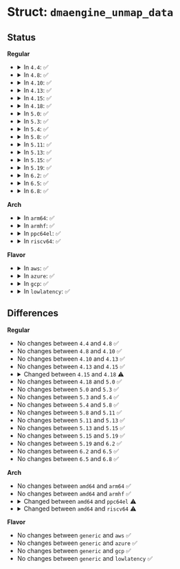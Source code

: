 # Struct: <code>dmaengine_unmap_data</code>

## Status
<b>Regular</b>
<ul>
<li>
<details>
<summary>In <code>4.4</code>: ✅</summary>

```c
struct dmaengine_unmap_data {
    u8 map_cnt;
    u8 to_cnt;
    u8 from_cnt;
    u8 bidi_cnt;
    struct device *dev;
    struct kref kref;
    size_t len;
    dma_addr_t addr[0];
};
```
</details>
</li>
<li>
<details>
<summary>In <code>4.8</code>: ✅</summary>

```c
struct dmaengine_unmap_data {
    u8 map_cnt;
    u8 to_cnt;
    u8 from_cnt;
    u8 bidi_cnt;
    struct device *dev;
    struct kref kref;
    size_t len;
    dma_addr_t addr[0];
};
```
</details>
</li>
<li>
<details>
<summary>In <code>4.10</code>: ✅</summary>

```c
struct dmaengine_unmap_data {
    u8 map_cnt;
    u8 to_cnt;
    u8 from_cnt;
    u8 bidi_cnt;
    struct device *dev;
    struct kref kref;
    size_t len;
    dma_addr_t addr[0];
};
```
</details>
</li>
<li>
<details>
<summary>In <code>4.13</code>: ✅</summary>

```c
struct dmaengine_unmap_data {
    u8 map_cnt;
    u8 to_cnt;
    u8 from_cnt;
    u8 bidi_cnt;
    struct device *dev;
    struct kref kref;
    size_t len;
    dma_addr_t addr[0];
};
```
</details>
</li>
<li>
<details>
<summary>In <code>4.15</code>: ✅</summary>

```c
struct dmaengine_unmap_data {
    u8 map_cnt;
    u8 to_cnt;
    u8 from_cnt;
    u8 bidi_cnt;
    struct device *dev;
    struct kref kref;
    size_t len;
    dma_addr_t addr[0];
};
```
</details>
</li>
<li>
<details>
<summary>In <code>4.18</code>: ✅</summary>

```c
struct dmaengine_unmap_data {
    u16 map_cnt;
    u8 to_cnt;
    u8 from_cnt;
    u8 bidi_cnt;
    struct device *dev;
    struct kref kref;
    size_t len;
    dma_addr_t addr[0];
};
```
</details>
</li>
<li>
<details>
<summary>In <code>5.0</code>: ✅</summary>

```c
struct dmaengine_unmap_data {
    u16 map_cnt;
    u8 to_cnt;
    u8 from_cnt;
    u8 bidi_cnt;
    struct device *dev;
    struct kref kref;
    size_t len;
    dma_addr_t addr[0];
};
```
</details>
</li>
<li>
<details>
<summary>In <code>5.3</code>: ✅</summary>

```c
struct dmaengine_unmap_data {
    u16 map_cnt;
    u8 to_cnt;
    u8 from_cnt;
    u8 bidi_cnt;
    struct device *dev;
    struct kref kref;
    size_t len;
    dma_addr_t addr[0];
};
```
</details>
</li>
<li>
<details>
<summary>In <code>5.4</code>: ✅</summary>

```c
struct dmaengine_unmap_data {
    u16 map_cnt;
    u8 to_cnt;
    u8 from_cnt;
    u8 bidi_cnt;
    struct device *dev;
    struct kref kref;
    size_t len;
    dma_addr_t addr[0];
};
```
</details>
</li>
<li>
<details>
<summary>In <code>5.8</code>: ✅</summary>

```c
struct dmaengine_unmap_data {
    u16 map_cnt;
    u8 to_cnt;
    u8 from_cnt;
    u8 bidi_cnt;
    struct device *dev;
    struct kref kref;
    size_t len;
    dma_addr_t addr[0];
};
```
</details>
</li>
<li>
<details>
<summary>In <code>5.11</code>: ✅</summary>

```c
struct dmaengine_unmap_data {
    u16 map_cnt;
    u8 to_cnt;
    u8 from_cnt;
    u8 bidi_cnt;
    struct device *dev;
    struct kref kref;
    size_t len;
    dma_addr_t addr[0];
};
```
</details>
</li>
<li>
<details>
<summary>In <code>5.13</code>: ✅</summary>

```c
struct dmaengine_unmap_data {
    u16 map_cnt;
    u8 to_cnt;
    u8 from_cnt;
    u8 bidi_cnt;
    struct device *dev;
    struct kref kref;
    size_t len;
    dma_addr_t addr[0];
};
```
</details>
</li>
<li>
<details>
<summary>In <code>5.15</code>: ✅</summary>

```c
struct dmaengine_unmap_data {
    u16 map_cnt;
    u8 to_cnt;
    u8 from_cnt;
    u8 bidi_cnt;
    struct device *dev;
    struct kref kref;
    size_t len;
    dma_addr_t addr[0];
};
```
</details>
</li>
<li>
<details>
<summary>In <code>5.19</code>: ✅</summary>

```c
struct dmaengine_unmap_data {
    u16 map_cnt;
    u8 to_cnt;
    u8 from_cnt;
    u8 bidi_cnt;
    struct device *dev;
    struct kref kref;
    size_t len;
    dma_addr_t addr[0];
};
```
</details>
</li>
<li>
<details>
<summary>In <code>6.2</code>: ✅</summary>

```c
struct dmaengine_unmap_data {
    u16 map_cnt;
    u8 to_cnt;
    u8 from_cnt;
    u8 bidi_cnt;
    struct device *dev;
    struct kref kref;
    size_t len;
    dma_addr_t addr[0];
};
```
</details>
</li>
<li>
<details>
<summary>In <code>6.5</code>: ✅</summary>

```c
struct dmaengine_unmap_data {
    u16 map_cnt;
    u8 to_cnt;
    u8 from_cnt;
    u8 bidi_cnt;
    struct device *dev;
    struct kref kref;
    size_t len;
    dma_addr_t addr[0];
};
```
</details>
</li>
<li>
<details>
<summary>In <code>6.8</code>: ✅</summary>

```c
struct dmaengine_unmap_data {
    u16 map_cnt;
    u8 to_cnt;
    u8 from_cnt;
    u8 bidi_cnt;
    struct device *dev;
    struct kref kref;
    size_t len;
    dma_addr_t addr[0];
};
```
</details>
</li>
</ul>
<b>Arch</b>
<ul>
<li>
<details>
<summary>In <code>arm64</code>: ✅</summary>

```c
struct dmaengine_unmap_data {
    u16 map_cnt;
    u8 to_cnt;
    u8 from_cnt;
    u8 bidi_cnt;
    struct device *dev;
    struct kref kref;
    size_t len;
    dma_addr_t addr[0];
};
```
</details>
</li>
<li>
<details>
<summary>In <code>armhf</code>: ✅</summary>

```c
struct dmaengine_unmap_data {
    u16 map_cnt;
    u8 to_cnt;
    u8 from_cnt;
    u8 bidi_cnt;
    struct device *dev;
    struct kref kref;
    size_t len;
    dma_addr_t addr[0];
};
```
</details>
</li>
<li>
<details>
<summary>In <code>ppc64el</code>: ✅</summary>

```c
struct dmaengine_unmap_data {
    u8 map_cnt;
    u8 to_cnt;
    u8 from_cnt;
    u8 bidi_cnt;
    struct device *dev;
    struct kref kref;
    size_t len;
    dma_addr_t addr[0];
};
```
</details>
</li>
<li>
<details>
<summary>In <code>riscv64</code>: ✅</summary>

```c
struct dmaengine_unmap_data {
    u8 map_cnt;
    u8 to_cnt;
    u8 from_cnt;
    u8 bidi_cnt;
    struct device *dev;
    struct kref kref;
    size_t len;
    dma_addr_t addr[0];
};
```
</details>
</li>
</ul>
<b>Flavor</b>
<ul>
<li>
<details>
<summary>In <code>aws</code>: ✅</summary>

```c
struct dmaengine_unmap_data {
    u16 map_cnt;
    u8 to_cnt;
    u8 from_cnt;
    u8 bidi_cnt;
    struct device *dev;
    struct kref kref;
    size_t len;
    dma_addr_t addr[0];
};
```
</details>
</li>
<li>
<details>
<summary>In <code>azure</code>: ✅</summary>

```c
struct dmaengine_unmap_data {
    u16 map_cnt;
    u8 to_cnt;
    u8 from_cnt;
    u8 bidi_cnt;
    struct device *dev;
    struct kref kref;
    size_t len;
    dma_addr_t addr[0];
};
```
</details>
</li>
<li>
<details>
<summary>In <code>gcp</code>: ✅</summary>

```c
struct dmaengine_unmap_data {
    u16 map_cnt;
    u8 to_cnt;
    u8 from_cnt;
    u8 bidi_cnt;
    struct device *dev;
    struct kref kref;
    size_t len;
    dma_addr_t addr[0];
};
```
</details>
</li>
<li>
<details>
<summary>In <code>lowlatency</code>: ✅</summary>

```c
struct dmaengine_unmap_data {
    u16 map_cnt;
    u8 to_cnt;
    u8 from_cnt;
    u8 bidi_cnt;
    struct device *dev;
    struct kref kref;
    size_t len;
    dma_addr_t addr[0];
};
```
</details>
</li>
</ul>

## Differences
<b>Regular</b>
<ul>
<li>
No changes between <code>4.4</code> and <code>4.8</code> ✅
</li>
<li>
No changes between <code>4.8</code> and <code>4.10</code> ✅
</li>
<li>
No changes between <code>4.10</code> and <code>4.13</code> ✅
</li>
<li>
No changes between <code>4.13</code> and <code>4.15</code> ✅
</li>
<li>
<details>
<summary>Changed between <code>4.15</code> and <code>4.18</code> ⚠️</summary>
<ul>
<li>
<b>Field type changed. </b>
<code>u8 map_cnt</code> ➡️ <code>u16 map_cnt</code>
</li>
</ul>
</details>
</li>
<li>
No changes between <code>4.18</code> and <code>5.0</code> ✅
</li>
<li>
No changes between <code>5.0</code> and <code>5.3</code> ✅
</li>
<li>
No changes between <code>5.3</code> and <code>5.4</code> ✅
</li>
<li>
No changes between <code>5.4</code> and <code>5.8</code> ✅
</li>
<li>
No changes between <code>5.8</code> and <code>5.11</code> ✅
</li>
<li>
No changes between <code>5.11</code> and <code>5.13</code> ✅
</li>
<li>
No changes between <code>5.13</code> and <code>5.15</code> ✅
</li>
<li>
No changes between <code>5.15</code> and <code>5.19</code> ✅
</li>
<li>
No changes between <code>5.19</code> and <code>6.2</code> ✅
</li>
<li>
No changes between <code>6.2</code> and <code>6.5</code> ✅
</li>
<li>
No changes between <code>6.5</code> and <code>6.8</code> ✅
</li>
</ul>
<b>Arch</b>
<ul>
<li>
No changes between <code>amd64</code> and <code>arm64</code> ✅
</li>
<li>
No changes between <code>amd64</code> and <code>armhf</code> ✅
</li>
<li>
<details>
<summary>Changed between <code>amd64</code> and <code>ppc64el</code> ⚠️</summary>
<ul>
<li>
<b>Field type changed. </b>
<code>u16 map_cnt</code> ➡️ <code>u8 map_cnt</code>
</li>
</ul>
</details>
</li>
<li>
<details>
<summary>Changed between <code>amd64</code> and <code>riscv64</code> ⚠️</summary>
<ul>
<li>
<b>Field type changed. </b>
<code>u16 map_cnt</code> ➡️ <code>u8 map_cnt</code>
</li>
</ul>
</details>
</li>
</ul>
<b>Flavor</b>
<ul>
<li>
No changes between <code>generic</code> and <code>aws</code> ✅
</li>
<li>
No changes between <code>generic</code> and <code>azure</code> ✅
</li>
<li>
No changes between <code>generic</code> and <code>gcp</code> ✅
</li>
<li>
No changes between <code>generic</code> and <code>lowlatency</code> ✅
</li>
</ul>

